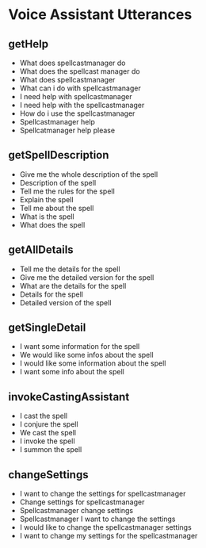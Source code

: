 # Voice Assistant Utterances

## getHelp

- What does spellcastmanager do
- What does the spellcast manager do
- What does spellcastmanager
- What can i do with spellcastmanager
- I need help with spellcastmanager
- I need help with the spellcastmanager
- How do i use the spellcastmanager
- Spellcastmanager help
- Spellcatmanager help please


## getSpellDescription

- Give me the whole description of the spell <spell>
- Description of the spell <spell>
- Tell me the rules for the spell <spell>
- Explain the spell <spell>
- Tell me about the spell <spell>
- What is the spell <spell>
- What does the spell <spell>

## getAllDetails

- Tell me the details for the spell <spell>
- Give me the detailed version for the spell <spell>
- What are the details for the spell <spell>
- Details for the spell <spell>
- Detailed version of the spell <spell>

## getSingleDetail

- I want some information for the spell <spell>
- We would like some infos about the spell <spell>
- I would like some information about the spell <spell>
- I want some info about the spell <spell>

## invokeCastingAssistant

- I cast the spell <spell>
- I conjure the spell <spell>
- We cast the spell <spell>
- I invoke the spell <spell>
- I summon the spell <spell>

## changeSettings

- I want to change the settings for spellcastmanager
- Change settings for spellcastmanager
- Spellcastmanager change settings
- Spellcastmanager I want to change the settings
- I would like to change the spellcastmanager settings
- I want to change my settings for the spellcastmanager
